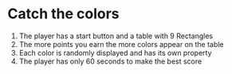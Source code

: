 # Catch the colors

1) The player has a start button and a table with 9 Rectangles
2) The more points you earn the more colors appear on the table
3) Each color is randomly displayed and has its own property
4) The player has only 60 seconds to make the best score

